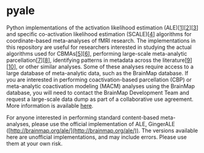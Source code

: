 # pyale
Python implementations of the activation likelihood estimation (ALE)[[1][1]][[2][2]][[3][3]] and specific co-activation likelihood estimation (SCALE)[[4][4]] algorithms for coordinate-based meta-analyses of fMRI research. The implementations in this repository are useful for researchers interested in studying the actual algorithms used for CBMAs[[5][5]][[6][6]], performing large-scale meta-analytic parcellation[[7][7]][[8][8]], identifying patterns in metadata across the literature[[9][9]][[10][10]], or other similar analyses. Some of these analyses require access to a large database of meta-analytic data, such as the BrainMap database. If you are interested in performing coactivation-based parcellation (CBP) or meta-analytic coactivation modeling (MACM) analyses using the BrainMap database, you will need to contact the BrainMap Development Team and request a large-scale data dump as part of a collaborative use agreement. More information is available [here](http://www.brainmap.org/collaborations.html).

For anyone interested in performing standard content-based meta-analyses, please use the official implementation of ALE, GingerALE ([http://brainmap.org/ale/](http://brainmap.org/ale/)). The versions available here are unofficial implementations, and may include errors. Please use them at your own risk.

[1]: http://onlinelibrary.wiley.com/doi/10.1002/hbm.20718/abstract;jsessionid=CFF9D1B46C726A474E7E35E11EF23BDD.f03t03
[2]: http://onlinelibrary.wiley.com/doi/10.1002/hbm.21186/abstract
[3]: http://www.sciencedirect.com/science/article/pii/S1053811911010627?via%3Dihub
[4]: http://www.sciencedirect.com/science/article/pii/S1053811914004844?via%3Dihub
[5]: http://www.sciencedirect.com/science/article/pii/S1053811916300337?via%3Dihub
[6]: http://linkinghub.elsevier.com/retrieve/pii/S1053811914004844
[7]: http://www.sciencedirect.com/science/article/pii/S1053811915006928?via%3Dihub
[8]: http://www.sciencedirect.com/science/article/pii/S1053811915003778?via%3Dihub
[9]: http://www.sciencedirect.com/science/article/pii/S1053811916307595?via%3Dihub
[10]: http://www.sciencedirect.com/science/article/pii/S1053811915005480?via%3Dihub
